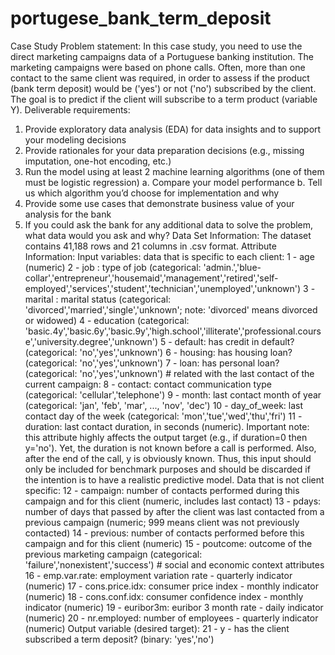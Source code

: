 # portugese_bank_term_deposit

Case Study
Problem statement:
In this case study, you need to use the direct marketing campaigns data of a Portuguese banking institution. The marketing campaigns were based on phone calls. Often, more than one contact to the same client was required, in order to assess if the product (bank term deposit) would be ('yes') or not ('no') subscribed by the client.
The goal is to predict if the client will subscribe to a term product (variable Y).
Deliverable requirements:
1. Provide exploratory data analysis (EDA) for data insights and to support your modeling decisions
2. Provide rationales for your data preparation decisions (e.g., missing imputation, one-hot encoding, etc.)
3. Run the model using at least 2 machine learning algorithms (one of them must be logistic regression)
a. Compare your model performance
b. Tell us which algorithm you’d choose for implementation and why
4. Provide some use cases that demonstrate business value of your analysis for the bank
5. If you could ask the bank for any additional data to solve the problem, what data would you ask and why?
Data Set Information:
The dataset contains 41,188 rows and 21 columns in .csv format.
Attribute Information:
Input variables: data that is specific to each client: 1 - age (numeric) 2 - job : type of job (categorical: 'admin.','blue-collar','entrepreneur','housemaid','management','retired','self-employed','services','student','technician','unemployed','unknown') 3 - marital : marital status (categorical: 'divorced','married','single','unknown'; note: 'divorced' means divorced or widowed) 4 - education (categorical: 'basic.4y','basic.6y','basic.9y','high.school','illiterate','professional.course','university.degree','unknown') 5 - default: has credit in default? (categorical: 'no','yes','unknown') 6 - housing: has housing loan? (categorical: 'no','yes','unknown') 7 - loan: has personal loan? (categorical: 'no','yes','unknown') # related with the last contact of the current campaign: 8 - contact: contact communication type (categorical: 'cellular','telephone') 9 - month: last contact month of year (categorical: 'jan', 'feb', 'mar', ..., 'nov', 'dec') 10 - day_of_week: last contact day of the week (categorical: 'mon','tue','wed','thu','fri') 11 - duration: last contact duration, in seconds (numeric). Important note: this attribute highly affects the output target (e.g., if duration=0 then y='no'). Yet, the duration is not known before a call is performed. Also, after the end of the call, y is obviously known. Thus, this input should only be included for benchmark purposes and should be discarded if the intention is to have a realistic predictive model.
Data that is not client specific: 12 - campaign: number of contacts performed during this campaign and for this client (numeric, includes last contact) 13 - pdays: number of days that passed by after the client was last contacted from a previous campaign (numeric; 999 means client was not previously contacted) 14 - previous: number of contacts performed before this campaign and for this client (numeric) 15 - poutcome: outcome of the previous marketing campaign (categorical: 'failure','nonexistent','success') # social and economic context attributes 16 - emp.var.rate: employment variation rate - quarterly indicator (numeric) 17 - cons.price.idx: consumer price index - monthly indicator (numeric) 18 - cons.conf.idx: consumer confidence index - monthly indicator (numeric) 19 - euribor3m: euribor 3 month rate - daily indicator (numeric) 20 - nr.employed: number of employees - quarterly indicator (numeric) Output variable (desired target): 21 - y - has the client subscribed a term deposit? (binary: 'yes','no')
